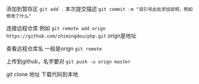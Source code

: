 
添加到暂存区
```git add .```
本次提交描述
```git commit -m "双引号此处添加说明，例如修改了什么"```

连接远程仓库 例如
```git remote add orign https://github.com/zhimingdou/php.git```
orign是地址 


查看远程仓库名 一般是orign
```git remote```

上传到github，名字要对
```git push -u orign master ```

git clone 地址 下载代码到本地